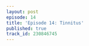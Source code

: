 ```yaml
---
layout: post
episode: 14
title: 'Episode 14: Tinnitus'
published: true
track_id: 230846745
---
```

<div class='list post-player' track='{{page.track_id}}'></div>